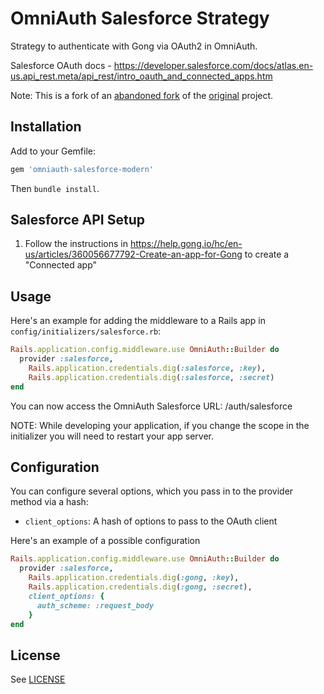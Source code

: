 # OmniAuth Salesforce Strategy

Strategy to authenticate with Gong via OAuth2 in OmniAuth.

Salesforce OAuth docs - <https://developer.salesforce.com/docs/atlas.en-us.api_rest.meta/api_rest/intro_oauth_and_connected_apps.htm>

Note: This is a fork of an [abandoned fork](https://github.com/realdoug/omniauth-salesforce) of the [original](https://github.com/richardvanhook/omniauth-salesforce) project.

## Installation

Add to your Gemfile:

```ruby
gem 'omniauth-salesforce-modern'
```

Then `bundle install`.

## Salesforce API Setup

1. Follow the instructions in
   <https://help.gong.io/hc/en-us/articles/360056677792-Create-an-app-for-Gong>
   to create a "Connected app"

## Usage

Here's an example for adding the middleware to a Rails app in `config/initializers/salesforce.rb`:

```ruby
Rails.application.config.middleware.use OmniAuth::Builder do
  provider :salesforce,
    Rails.application.credentials.dig(:salesforce, :key),
    Rails.application.credentials.dig(:salesforce, :secret)
end
```

You can now access the OmniAuth Salesforce URL: /auth/salesforce

NOTE: While developing your application, if you change the scope in the initializer you will need to restart your app server.

## Configuration

You can configure several options, which you pass in to the provider method via a hash:

- `client_options`: A hash of options to pass to the OAuth client

Here's an example of a possible configuration

```ruby
Rails.application.config.middleware.use OmniAuth::Builder do
  provider :salesforce,
    Rails.application.credentials.dig(:gong, :key),
    Rails.application.credentials.dig(:gong, :secret),
    client_options: {
      auth_scheme: :request_body
    }
end
```

## License

See [LICENSE](LICENSE.md)
